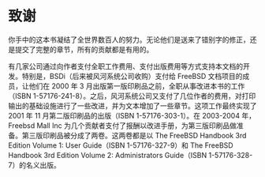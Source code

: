 # 致谢

你手中的这本书凝结了全世界数百人的努力。无论他们是送来了错别字的修正，还是提交了完整的章节，所有的贡献都是有用的。

有几家公司通过向作者支付全职工作费用、支付出版费用等方式支持本文档的开发。特别是，BSDi（后来被风河系统公司收购）支付给 FreeBSD 文档项目的成员，让他们在 2000 年 3 月出版第一版印刷品之前，全职从事改进本书的工作（ISBN 1-57176-241-8）。之后，风河系统公司又支付了几位作者的费用，对打印输出的基础设施进行了一些改进，并为文本增加了一些章节。这项工作最终实现了 2001 年 11 月第二版印刷品的出版（ISBN 1-57176-303-1）。在 2003-2004 年，Freebsd Mall Inc 为几个贡献者支付了报酬以改进手册，为第三版印刷品做准备。第三版印刷品被分成了两卷。这两卷都是以 The FreeBSD Handbook 3rd Edition Volume 1: User Guide（ISBN 1-57176-327-9）和 The FreeBSD Handbook 3rd Edition Volume 2: Administrators Guide（ISBN 1-57176-328-7）的名义出版。
